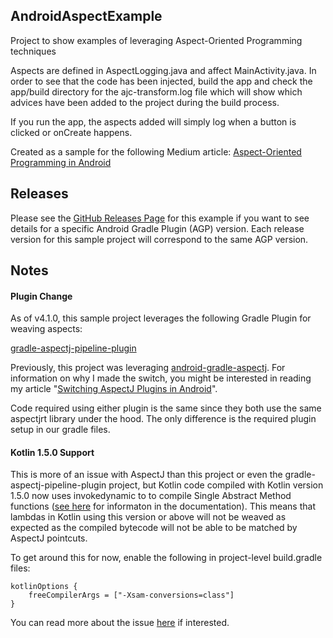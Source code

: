## AndroidAspectExample
Project to show examples of leveraging Aspect-Oriented Programming techniques

Aspects are defined in AspectLogging.java and affect MainActivity.java. 
In order to see that the code has been injected, build the app and check the app/build directory for the 
ajc-transform.log file which will show which advices have been added to the project during the build process.

If you run the app, the aspects added will simply log when a button is clicked or onCreate happens.

Created as a sample for the following Medium article:
[Aspect-Oriented Programming in Android](https://jdvp.medium.com/aspect-oriented-programming-in-android-159054d52757)

## Releases
Please see the [GitHub Releases Page](https://github.com/jdvp/AndroidAspectExample/releases)
for this example if you want to see details for a specific Android Gradle Plugin (AGP) version.
Each release version for this sample project will correspond to the same AGP version.

## Notes

#### Plugin Change

As of v4.1.0, this sample project leverages the following Gradle Plugin for weaving aspects:

[gradle-aspectj-pipeline-plugin](https://github.com/Ibotta/gradle-aspectj-pipeline-plugin)

Previously, this project was leveraging [android-gradle-aspectj](https://github.com/Archinamon/android-gradle-aspectj).
For information on why I made the switch, you might be interested in reading my article "[Switching AspectJ Plugins in Android](https://jdvp.me/articles/Switching-AspectJ-Plugins-Android)".

Code required using either plugin is the same since they both use the same aspectjrt library under the hood. The only difference is the required plugin setup in our gradle files.

#### Kotlin 1.5.0 Support

This is more of an issue with AspectJ than this project or even the gradle-aspectj-pipeline-plugin project, but Kotlin code compiled with Kotlin version 1.5.0 now uses invokedynamic to to compile Single Abstract Method functions ([see here](https://kotlinlang.org/docs/whatsnew15.html#sam-adapters-via-invokedynamic) for informaton in the documentation). This means that lambdas in Kotlin using this version or above will not be weaved as expected as the compiled bytecode will not be able to be matched by AspectJ pointcuts.

To get around this for now, enable the following in project-level build.gradle files:  
```
kotlinOptions {
    freeCompilerArgs = ["-Xsam-conversions=class"]
}
```

You can read more about the issue [here](https://github.com/Ibotta/gradle-aspectj-pipeline-plugin/issues/8) if interested.
